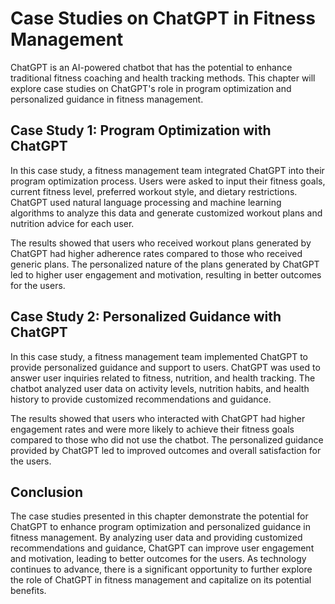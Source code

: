 Case Studies on ChatGPT in Fitness Management
=================================================================================

ChatGPT is an AI-powered chatbot that has the potential to enhance traditional fitness coaching and health tracking methods. This chapter will explore case studies on ChatGPT's role in program optimization and personalized guidance in fitness management.

Case Study 1: Program Optimization with ChatGPT
-----------------------------------------------

In this case study, a fitness management team integrated ChatGPT into their program optimization process. Users were asked to input their fitness goals, current fitness level, preferred workout style, and dietary restrictions. ChatGPT used natural language processing and machine learning algorithms to analyze this data and generate customized workout plans and nutrition advice for each user.

The results showed that users who received workout plans generated by ChatGPT had higher adherence rates compared to those who received generic plans. The personalized nature of the plans generated by ChatGPT led to higher user engagement and motivation, resulting in better outcomes for the users.

Case Study 2: Personalized Guidance with ChatGPT
------------------------------------------------

In this case study, a fitness management team implemented ChatGPT to provide personalized guidance and support to users. ChatGPT was used to answer user inquiries related to fitness, nutrition, and health tracking. The chatbot analyzed user data on activity levels, nutrition habits, and health history to provide customized recommendations and guidance.

The results showed that users who interacted with ChatGPT had higher engagement rates and were more likely to achieve their fitness goals compared to those who did not use the chatbot. The personalized guidance provided by ChatGPT led to improved outcomes and overall satisfaction for the users.

Conclusion
----------

The case studies presented in this chapter demonstrate the potential for ChatGPT to enhance program optimization and personalized guidance in fitness management. By analyzing user data and providing customized recommendations and guidance, ChatGPT can improve user engagement and motivation, leading to better outcomes for the users. As technology continues to advance, there is a significant opportunity to further explore the role of ChatGPT in fitness management and capitalize on its potential benefits.
